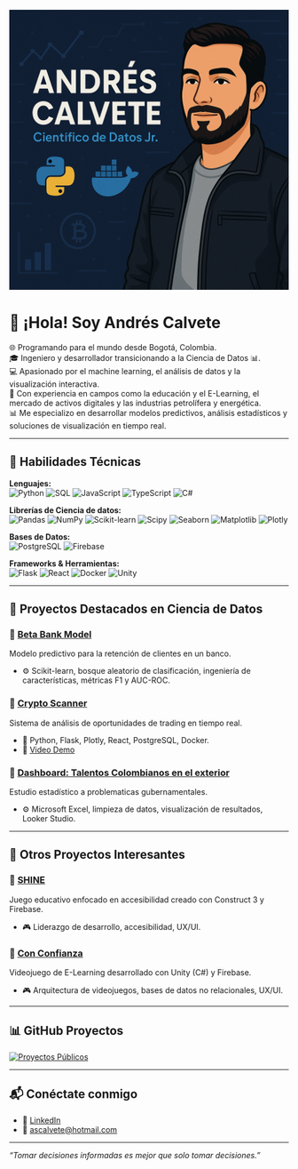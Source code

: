 <!-- Portada -->
<p align="center">
  <img src="https://raw.githubusercontent.com/AndresCalvete-DataScientist/AndresCalvete-DataScientist/main/assets/banner.png" alt="Andrés Calvete Banner" />
</p>

# 👋 ¡Hola! Soy Andrés Calvete

🌐 Programando para el mundo desde Bogotá, Colombia.  
🎓 Ingeniero y desarrollador transicionando a la Ciencia de Datos 📊.  
💻 Apasionado por el machine learning, el análisis de datos y la visualización interactiva.  
🚀 Con experiencia en campos como la educación y el E-Learning, el mercado de activos digitales y las industrias petrolífera y energética.  
📊 Me especializo en desarrollar modelos predictivos, análisis estadísticos y soluciones de visualización en tiempo real.

---

## 🧰 Habilidades Técnicas

**Lenguajes:**  
![Python](https://img.shields.io/badge/-Python-3776AB?style=flat&logo=python&logoColor=white)
![SQL](https://img.shields.io/badge/-SQL-4479A1?style=flat&logo=postgresql&logoColor=white)
![JavaScript](https://img.shields.io/badge/-JavaScript-F7DF1E?style=flat&logo=javascript&logoColor=black)
![TypeScript](https://img.shields.io/badge/-TypeScript-3178C6?style=flat&logo=typescript&logoColor=white)
![C#](https://img.shields.io/badge/-C%23-239120?style=flat&logo=c-sharp&logoColor=white)

**Librerías de Ciencia de datos:**  
![Pandas](https://img.shields.io/badge/-Pandas-150458?style=flat&logo=pandas)
![NumPy](https://img.shields.io/badge/-NumPy-013243?style=flat&logo=numpy)
![Scikit-learn](https://img.shields.io/badge/-Scikit--learn-F7931E?style=flat&logo=scikit-learn&logoColor=white)
![Scipy](https://img.shields.io/badge/-SciPy-8CAAE6?style=flat&logo=scipy&logoColor=white)
![Seaborn](https://img.shields.io/badge/-Seaborn-3776AB?style=flat)
![Matplotlib](https://img.shields.io/badge/-Matplotlib-11557C?style=flat)
![Plotly](https://img.shields.io/badge/-Plotly-3F4F75?style=flat&logo=plotly)

**Bases de Datos:**  
![PostgreSQL](https://img.shields.io/badge/-PostgreSQL-336791?style=flat&logo=postgresql)
![Firebase](https://img.shields.io/badge/-Firebase-FFCA28?style=flat&logo=firebase&logoColor=black)

**Frameworks & Herramientas:**  
![Flask](https://img.shields.io/badge/-Flask-000000?style=flat&logo=flask)
![React](https://img.shields.io/badge/-React-61DAFB?style=flat&logo=react&logoColor=black)
![Docker](https://img.shields.io/badge/-Docker-2496ED?style=flat&logo=docker&logoColor=white)
![Unity](https://img.shields.io/badge/-Unity-000000?style=flat&logo=unity&logoColor=white)

---

## 🧠 Proyectos Destacados en Ciencia de Datos

### 🔹 [Beta Bank Model](https://github.com/AndresCalvete-DataScientist/beta-bank-model)
Modelo predictivo para la retención de clientes en un banco.  
- ⚙️ Scikit-learn, bosque aleatorio de clasificación, ingeniería de características, métricas F1 y AUC-ROC.

### 🔹 [Crypto Scanner](https://github.com/AndresCalvete-DataScientist/crypto-scanner-demo)  
Sistema de análisis de oportunidades de trading en tiempo real.  
- 🧪 Python, Flask, Plotly, React, PostgreSQL, Docker.  
- 🎥 [Video Demo](https://drive.google.com/file/d/1i6X71N93re9HBWh_Eg69X_fhXsx__i6u/view?usp=sharing)

### 🔹 [Dashboard: Talentos Colombianos en el exterior](https://lookerstudio.google.com/u/0/reporting/c351b829-46c0-4838-bda2-efba722a0e76/page/p_9jzqr5ki1c)
Estudio estadístico a problematicas gubernamentales.  
- ⚙️ Microsoft Excel, limpieza de datos, visualización de resultados, Looker Studio.

---

## 🧠 Otros Proyectos Interesantes

### 🔹 [SHINE](https://www.ourstoriesgame.org/)  
Juego educativo enfocado en accesibilidad creado con Construct 3 y Firebase.  
- 🎮 Liderazgo de desarrollo, accesibilidad, UX/UI.

### 🔹 [Con Confianza](https://conconfianza.web.app/)  
Videojuego de E-Learning desarrollado con Unity (C#) y Firebase.
- 🎮 Arquitectura de videojuegos, bases de datos no relacionales, UX/UI.

---

## 📊 GitHub Proyectos

[![Proyectos Públicos](https://img.shields.io/badge/Repositorios%20públicos-6-blue?style=for-the-badge&logo=github)](https://github.com/AndresCalvete-DataScientist?tab=repositories)

---

## 📬 Conéctate conmigo

- 💼 [LinkedIn](https://www.linkedin.com/in/andrescalvete/)
- 📧 ascalvete@hotmail.com

---

_“Tomar decisiones informadas es mejor que solo tomar decisiones.”_

